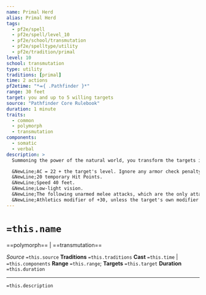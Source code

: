```yaml
---
name: Primal Herd
alias: Primal Herd
tags:
  - pf2e/spell
  - pf2e/spell/level_10
  - pf2e/school/transmutation
  - pf2e/spelltype/utility
  - pf2e/tradition/primal
level: 10
school: transmutation
type: utility
traditions: [primal]
time: 2 actions
pf2etime: "*⬺{ .Pathfinder }*"
range: 30 feet
target: you and up to 5 willing targets
source: "Pathfinder Core Rulebook"
duration: 1 minute
traits:
  - common
  - polymorph
  - transmutation
components:
  - somatic
  - verbal
description: >
  Summoning the power of the natural world, you transform the targets into a herd of mammoths, and they each assume a Huge battle form. Each target must have enough space to expand into or the spell fails for that target. Each target gains the animal trait. Each target can Dismiss the spell's effects on themself. Each target gains the following while transformed:

  &NewLine;AC = 22 + the target's level. Ignore any armor check penalty and Speed reduction.
  &NewLine;20 temporary Hit Points.
  &NewLine;Speed 40 feet.
  &NewLine;Low-light vision.
  &NewLine;The following unarmed melee attacks, which are the only attacks the target can use. They're trained with them. When attacking with these attacks, the target uses their attack modifier with the proficiency and item bonuses of their most favorable weapon or unarmed Strike, and the damage is listed for each attack. These attacks are Strength based (for the purpose of the [[Enfeebled]] condition, for example). If the target's unarmed attack modifier is higher, they can use it instead. Melee A tusk (reach 15 feet), Damage 4d8+19 piercing; Melee A trunk (agile, reach 15 feet), Damage 4d6+16 bludgeoning; Melee A foot (agile, reach 15 feet), Damage 4d6+13 bludgeoning.
  &NewLine;Athletics modifier of +30, unless the target's own modifier is higher. T You move up to twice your Speed and move through the space of Large or smaller creatures, trampling each creature whose space you enter. A trampled creature takes damage from its foot Strike based on a basic Reflex save (DC = 19 + the target's level).
---
```

# `=this.name`
==polymorph== | ==transmutation==

*Source* `=this.source`
**Traditions** `=this.traditions`
**Cast** `=this.time` | `=this.components`
**Range** `=this.range`; **Targets** `=this.target`
**Duration** `=this.duration`

***
`=this.description`